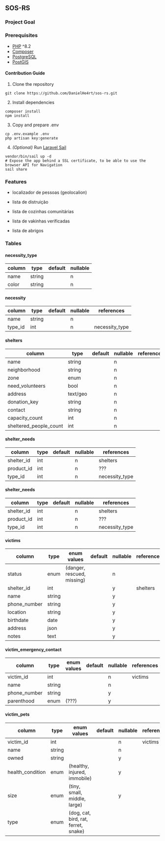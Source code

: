 ## SOS-RS


<!-- ![Fluxograma](/.github/images/base-app.jpg) -->

### Project Goal

<!-- tbd -->

### Prerequisites

- [PHP](https://www.php.net/downloads) ^8.2
- [Composer](https://getcomposer.org/)
- [PostgreSQL](https://www.postgresql.org/download/)
- [PostGIS](https://postgis.net/documentation/getting_started/)

#### Contribution Guide

1. Clone the repository

```
git clone https://github.com/DanielHe4rt/sos-rs.git
```

2. Install dependencies

```shell
composer install
npm install
```

3. Copy and prepare .env

```shell
cp .env.example .env
php artisan key:generate
```

4. _(Optional)_ Run [Laravel Sail](https://laravel.com/docs/11.x/sail)

```shell
vendor/bin/sail up -d
# Expose the app behind a SSL certificate, to be able to use the browser API for Navigation
sail share
```

### Features

- localizador de pessoas (geolocalion)

- lista de distruição
- lista de cozinhas comunitárias
- lista de vakinhas verificadas
- lista de abrigos

### Tables

<!-- Please fill out, extend or adjust tables where necessary -->

#### necessity_type
| column | type   | default | nullable |
|--------|--------|---------|----------|
| name   | string |         | n        |
| color  | string |         | n        |

#### necessity
| column  | type   | default | nullable | references     |
|---------|--------|---------|----------|----------------|
| name    | string |         | n        |                |
| type_id | int    |         | n        | necessity_type |

#### shelters
| column                 | type     | default | nullable | references |
|------------------------|----------|---------|----------|------------|
| name                   | string   |         | n        |            |
| neighborhood           | string   |         | n        |            |
| zone                   | enum     |         | n        |            |
| need_volunteers        | bool     |         | n        |            |
| address                | text/geo |         | n        |            |
| donation_key           | string   |         | n        |            |
| contact                | string   |         | n        |            |
| capacity_count         | int      |         | n        |            |
| sheltered_people_count | int      |         | n        |            |

#### shelter_needs
| column     | type | default | nullable | references     |
|------------|------|---------|----------|----------------|
| shelter_id | int  |         | n        | shelters       |
| product_id | int  |         | n        | ???            |
| type_id    | int  |         | n        | necessity_type |

#### shelter_needs
| column     | type | default | nullable | references     |
|------------|------|---------|----------|----------------|
| shelter_id | int  |         | n        | shelters       |
| product_id | int  |         | n        | ???            |
| type_id    | int  |         | n        | necessity_type |

#### victims
| column       | type   | enum values                | default | nullable | references |
|--------------|--------|----------------------------|---------|----------|------------|
| status       | enum   | (danger, rescued, missing) |         | n        |            |
| shelter_id   | int    |                            |         | y        | shelters   |
| name         | string |                            |         | y        |            |
| phone_number | string |                            |         | y        |            |
| location     | string |                            |         | y        |            |
| birthdate    | date   |                            |         | y        |            |
| address      | json   |                            |         | y        |            |
| notes        | text   |                            |         | y        |            |

#### victim_emergency_contact
| column       | type   | enum values | default | nullable | references |
|--------------|--------|-------------|---------|----------|------------|
| victim_id    | int    |             |         | n        | victims    |
| name         | string |             |         | n        |            |
| phone_number | string |             |         | y        |            |
| parenthood   | enum   | (???)       |         | y        |            |

#### victim_pets
| column           | type   | enum values                          | default | nullable | references |
|------------------|--------|--------------------------------------|---------|----------|------------|
| victim_id        | int    |                                      |         | n        | victims    |
| name             | string |                                      |         | n        |            |
| owned            | string |                                      |         | y        |            |
| health_condition | enum   | (healthy, injured, immobile)         |         | y        |            |
| size             | enum   | (tiny, small, middle, large)         |         | y        |            |
| type             | enum   | (dog, cat, bird, rat, ferret, snake) |         |          |            |

